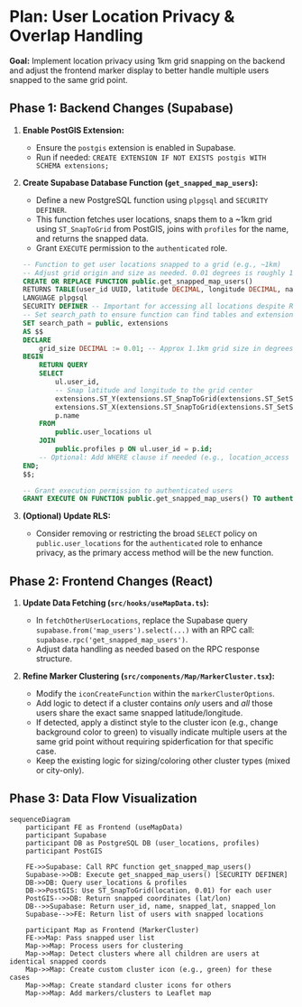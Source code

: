 # Plan: User Location Privacy & Overlap Handling

**Goal:** Implement location privacy using 1km grid snapping on the backend and adjust the frontend marker display to better handle multiple users snapped to the same grid point.

## Phase 1: Backend Changes (Supabase)

1.  **Enable PostGIS Extension:**
    *   Ensure the `postgis` extension is enabled in Supabase.
    *   Run if needed: `CREATE EXTENSION IF NOT EXISTS postgis WITH SCHEMA extensions;`

2.  **Create Supabase Database Function (`get_snapped_map_users`):**
    *   Define a new PostgreSQL function using `plpgsql` and `SECURITY DEFINER`.
    *   This function fetches user locations, snaps them to a ~1km grid using `ST_SnapToGrid` from PostGIS, joins with `profiles` for the name, and returns the snapped data.
    *   Grant `EXECUTE` permission to the `authenticated` role.

    ```sql
    -- Function to get user locations snapped to a grid (e.g., ~1km)
    -- Adjust grid origin and size as needed. 0.01 degrees is roughly 1.1km at the equator.
    CREATE OR REPLACE FUNCTION public.get_snapped_map_users()
    RETURNS TABLE(user_id UUID, latitude DECIMAL, longitude DECIMAL, name TEXT)
    LANGUAGE plpgsql
    SECURITY DEFINER -- Important for accessing all locations despite RLS
    -- Set search_path to ensure function can find tables and extensions
    SET search_path = public, extensions
    AS $$
    DECLARE
        grid_size DECIMAL := 0.01; -- Approx 1.1km grid size in degrees
    BEGIN
        RETURN QUERY
        SELECT
            ul.user_id,
            -- Snap latitude and longitude to the grid center
            extensions.ST_Y(extensions.ST_SnapToGrid(extensions.ST_SetSRID(extensions.ST_MakePoint(ul.longitude, ul.latitude), 4326), grid_size)) AS latitude,
            extensions.ST_X(extensions.ST_SnapToGrid(extensions.ST_SetSRID(extensions.ST_MakePoint(ul.longitude, ul.latitude), 4326), grid_size)) AS longitude,
            p.name
        FROM
            public.user_locations ul
        JOIN
            public.profiles p ON ul.user_id = p.id;
        -- Optional: Add WHERE clause if needed (e.g., location_access = TRUE)
    END;
    $$;

    -- Grant execution permission to authenticated users
    GRANT EXECUTE ON FUNCTION public.get_snapped_map_users() TO authenticated;
    ```

3.  **(Optional) Update RLS:**
    *   Consider removing or restricting the broad `SELECT` policy on `public.user_locations` for the `authenticated` role to enhance privacy, as the primary access method will be the new function.

## Phase 2: Frontend Changes (React)

1.  **Update Data Fetching (`src/hooks/useMapData.ts`):**
    *   In `fetchOtherUserLocations`, replace the Supabase query `supabase.from('map_users').select(...)` with an RPC call: `supabase.rpc('get_snapped_map_users')`.
    *   Adjust data handling as needed based on the RPC response structure.

2.  **Refine Marker Clustering (`src/components/Map/MarkerCluster.tsx`):**
    *   Modify the `iconCreateFunction` within the `markerClusterOptions`.
    *   Add logic to detect if a cluster contains *only* users and *all* those users share the exact same snapped latitude/longitude.
    *   If detected, apply a distinct style to the cluster icon (e.g., change background color to green) to visually indicate multiple users at the same grid point without requiring spiderfication for that specific case.
    *   Keep the existing logic for sizing/coloring other cluster types (mixed or city-only).

## Phase 3: Data Flow Visualization

```mermaid
sequenceDiagram
    participant FE as Frontend (useMapData)
    participant Supabase
    participant DB as PostgreSQL DB (user_locations, profiles)
    participant PostGIS

    FE->>Supabase: Call RPC function get_snapped_map_users()
    Supabase->>DB: Execute get_snapped_map_users() [SECURITY DEFINER]
    DB->>DB: Query user_locations & profiles
    DB->>PostGIS: Use ST_SnapToGrid(location, 0.01) for each user
    PostGIS-->>DB: Return snapped coordinates (lat/lon)
    DB-->>Supabase: Return user_id, name, snapped_lat, snapped_lon
    Supabase-->>FE: Return list of users with snapped locations

    participant Map as Frontend (MarkerCluster)
    FE->>Map: Pass snapped user list
    Map->>Map: Process users for clustering
    Map->>Map: Detect clusters where all children are users at identical snapped coords
    Map->>Map: Create custom cluster icon (e.g., green) for these cases
    Map->>Map: Create standard cluster icons for others
    Map->>Map: Add markers/clusters to Leaflet map